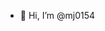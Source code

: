 - 👋 Hi, I’m @mj0154

<!---
mj0154/mj0154 is a ✨ special ✨ repository because its `README.md` (this file) appears on your GitHub profile.
You can click the Preview link to take a look at your changes.
--->

